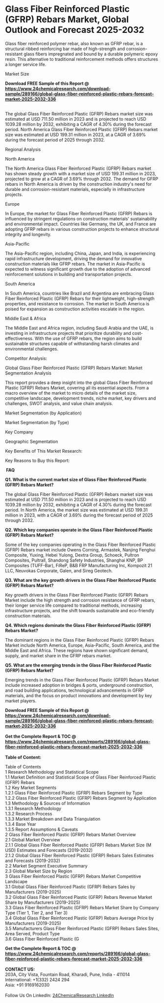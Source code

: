 <h1>Glass Fiber Reinforced Plastic (GFRP) Rebars Market, Global Outlook and Forecast 2025-2032</h1><p>Glass fiber reinforced polymer rebar, also known as GFRP rebar, is a structural ribbed reinforcing bar made of high-strength and corrosion-resistant glass fibers impregnated and bound by a durable polymeric epoxy resin. This alternative to traditional reinforcement methods offers structures a longer service life.</p><p>
Market Size</p><p>
</p><div><b>Download FREE Sample of this Report @ 
            <a href="https://www.24chemicalresearch.com/download-sample/289166/global-glass-fiber-reinforced-plastic-rebars-forecast-market-2025-2032-336">
            https://www.24chemicalresearch.com/download-sample/289166/global-glass-fiber-reinforced-plastic-rebars-forecast-market-2025-2032-336</a></b></div><br><p>The global Glass Fiber Reinforced Plastic (GFRP) Rebars market size was estimated at USD 711.50 million in 2023 and is projected to reach USD 1039.28 million by 2032, exhibiting a CAGR of 4.30% during the forecast period. North America Glass Fiber Reinforced Plastic (GFRP) Rebars market size was estimated at USD 199.31 million in 2023, at a CAGR of 3.69% during the forecast period of 2025 through 2032.</p><p>
</p><p>Regional Analysis</p><p>
North America</p><p>
</p><p>The North America Glass Fiber Reinforced Plastic (GFRP) Rebars market has shown steady growth with a market size of USD 199.31 million in 2023, projected to grow at a CAGR of 3.69% through 2032. The demand for GFRP rebars in North America is driven by the construction industry's need for durable and corrosion-resistant materials, especially in infrastructure projects.</p><p>
Europe</p><p>
</p><p>In Europe, the market for Glass Fiber Reinforced Plastic (GFRP) Rebars is influenced by stringent regulations on construction materials' sustainability and environmental impact. Countries like Germany, the UK, and France are adopting GFRP rebars in various construction projects to enhance structural integrity and longevity.</p><p>
Asia-Pacific</p><p>
</p><p>The Asia-Pacific region, including China, Japan, and India, is experiencing rapid infrastructure development, driving the demand for innovative construction materials like GFRP rebars. The market in Asia-Pacific is expected to witness significant growth due to the adoption of advanced reinforcement solutions in building and transportation projects.</p><p>
South America</p><p>
</p><p>In South America, countries like Brazil and Argentina are embracing Glass Fiber Reinforced Plastic (GFRP) Rebars for their lightweight, high-strength properties, and resistance to corrosion. The market in South America is poised for expansion as construction activities escalate in the region.</p><p>
Middle East &amp; Africa</p><p>
</p><p>The Middle East and Africa region, including Saudi Arabia and the UAE, is investing in infrastructure projects that prioritize durability and cost-effectiveness. With the use of GFRP rebars, the region aims to build sustainable structures capable of withstanding harsh climates and environmental challenges.</p><p>
Competitor Analysis:</p><p>
</p><p>
Global Glass Fiber Reinforced Plastic (GFRP) Rebars Market: Market Segmentation Analysis</p><p>
</p><p>This report provides a deep insight into the global Glass Fiber Reinforced Plastic (GFRP) Rebars Market, covering all its essential aspects. From a macro overview of the market to micro details of the market size, competitive landscape, development trends, niche market, key drivers and challenges, SWOT analysis, and value chain analysis.</p><p>
Market Segmentation (by Application)</p><p>
</p><p>
Market Segmentation (by Type)</p><p>
</p><p>
Key Company</p><p>
</p><p>
Geographic Segmentation</p><p>
</p><p>
Key Benefits of This Market Research:</p><p>
</p><p>
Key Reasons to Buy this Report:</p><p>
</p><p>
<strong> FAQ</strong></p><p>
<strong>Q1. What is the current market size of Glass Fiber Reinforced Plastic (GFRP) Rebars Market?</strong></p><p>
</p><p>The global Glass Fiber Reinforced Plastic (GFRP) Rebars market size was estimated at USD 711.50 million in 2023 and is projected to reach USD 1039.28 million by 2032, exhibiting a CAGR of 4.30% during the forecast period. In North America, the market size was estimated at USD 199.31 million in 2023, with a CAGR of 3.69% during the forecast period of 2025 through 2032.</p><p>
<strong>Q2. Which key companies operate in the Glass Fiber Reinforced Plastic (GFRP) Rebars Market?</strong></p><p>
</p><p>Some of the key companies operating in the Glass Fiber Reinforced Plastic (GFRP) Rebars market include Owens Corning, Armastek, Nanjing Fenghui Composite, Yuxing, Hebei Yulong, Dextra Group, Schoeck, Pultron Composites, Pultrall, Shandong Safety Industries, Shanghai KNP, BP Composites (TUFF-Bar), FiReP, B&amp;B FRP Manufacturing Inc, Kompozit 21 LLC, Neuvokas Corporate, Galen, and Sireg Geotech.</p><p>
<strong>Q3. What are the key growth drivers in the Glass Fiber Reinforced Plastic (GFRP) Rebars Market?</strong></p><p>
</p><p>Key growth drivers in the Glass Fiber Reinforced Plastic (GFRP) Rebars Market include the high strength and corrosion resistance of GFRP rebars, their longer service life compared to traditional methods, increasing infrastructure projects, and the shift towards sustainable and eco-friendly construction materials.</p><p>
<strong>Q4. Which regions dominate the Glass Fiber Reinforced Plastic (GFRP) Rebars Market?</strong></p><p>
</p><p>The dominant regions in the Glass Fiber Reinforced Plastic (GFRP) Rebars Market include North America, Europe, Asia-Pacific, South America, and the Middle East and Africa. These regions have shown significant demand, supply, and market share in the GFRP rebars market.</p><p>
<strong>Q5. What are the emerging trends in the Glass Fiber Reinforced Plastic (GFRP) Rebars Market?</strong></p><p>
</p><p>Emerging trends in the Glass Fiber Reinforced Plastic (GFRP) Rebars Market include increased adoption in bridges &amp; ports, underground construction, and road building applications, technological advancements in GFRP materials, and the focus on product innovations and development by key market players.</p><div><b>Download FREE Sample of this Report @ 
            <a href="https://www.24chemicalresearch.com/download-sample/289166/global-glass-fiber-reinforced-plastic-rebars-forecast-market-2025-2032-336">
            https://www.24chemicalresearch.com/download-sample/289166/global-glass-fiber-reinforced-plastic-rebars-forecast-market-2025-2032-336</a></b></div><br><div><b>Get the Complete Report & TOC @ 
            <a href="https://www.24chemicalresearch.com/reports/289166/global-glass-fiber-reinforced-plastic-rebars-forecast-market-2025-2032-336">
            https://www.24chemicalresearch.com/reports/289166/global-glass-fiber-reinforced-plastic-rebars-forecast-market-2025-2032-336</a></b></div><br>
            <b>Table of Content:</b><p>Table of Contents<br />
1 Research Methodology and Statistical Scope<br />
1.1 Market Definition and Statistical Scope of Glass Fiber Reinforced Plastic (GFRP) Rebars<br />
1.2 Key Market Segments<br />
1.2.1 Glass Fiber Reinforced Plastic (GFRP) Rebars Segment by Type<br />
1.2.2 Glass Fiber Reinforced Plastic (GFRP) Rebars Segment by Application<br />
1.3 Methodology & Sources of Information<br />
1.3.1 Research Methodology<br />
1.3.2 Research Process<br />
1.3.3 Market Breakdown and Data Triangulation<br />
1.3.4 Base Year<br />
1.3.5 Report Assumptions & Caveats<br />
2 Glass Fiber Reinforced Plastic (GFRP) Rebars Market Overview<br />
2.1 Global Market Overview<br />
2.1.1 Global Glass Fiber Reinforced Plastic (GFRP) Rebars Market Size (M USD) Estimates and Forecasts (2019-2032)<br />
2.1.2 Global Glass Fiber Reinforced Plastic (GFRP) Rebars Sales Estimates and Forecasts (2019-2032)<br />
2.2 Market Segment Executive Summary<br />
2.3 Global Market Size by Region<br />
3 Glass Fiber Reinforced Plastic (GFRP) Rebars Market Competitive Landscape<br />
3.1 Global Glass Fiber Reinforced Plastic (GFRP) Rebars Sales by Manufacturers (2019-2025)<br />
3.2 Global Glass Fiber Reinforced Plastic (GFRP) Rebars Revenue Market Share by Manufacturers (2019-2025)<br />
3.3 Glass Fiber Reinforced Plastic (GFRP) Rebars Market Share by Company Type (Tier 1, Tier 2, and Tier 3)<br />
3.4 Global Glass Fiber Reinforced Plastic (GFRP) Rebars Average Price by Manufacturers (2019-2025)<br />
3.5 Manufacturers Glass Fiber Reinforced Plastic (GFRP) Rebars Sales Sites, Area Served, Product Type<br />
3.6 Glass Fiber Reinforced Plastic (G</p><div><b>Get the Complete Report & TOC @ 
            <a href="https://www.24chemicalresearch.com/reports/289166/global-glass-fiber-reinforced-plastic-rebars-forecast-market-2025-2032-336">
            https://www.24chemicalresearch.com/reports/289166/global-glass-fiber-reinforced-plastic-rebars-forecast-market-2025-2032-336</a></b></div><br><b>CONTACT US:</b><br>
            203A, City Vista, Fountain Road, Kharadi, Pune, India - 411014<br>
            International: +1(332) 2424 294<br>
            Asia: +91 9169162030 <br><br>
            Follow Us On LinkedIn: <a href="https://www.linkedin.com/company/24chemicalresearch/">24ChemicalResearch LinkedIn</a>